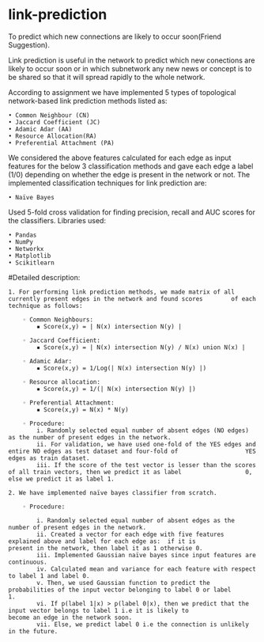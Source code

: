 # link-prediction
To predict which new connections are likely to occur soon(Friend Suggestion).

Link prediction is useful in the network to predict which new conections are likely to occur soon or in which subnetwork any new news or concept is to be shared so that it will spread rapidly to the whole network. 

According to assignment we have implemented 5 types of topological network-based link prediction methods listed as:

    • Common Neighbour (CN)
    • Jaccard Coefficient (JC)
    • Adamic Adar (AA)
    • Resource Allocation(RA)
    • Preferential Attachment (PA)
    
We considered the above features calculated for each edge as input features for the below 3 classification methods and gave each edge a label (1/0) depending on whether the edge is present in the network or not.
The implemented classification techniques for link prediction are:

    • Naïve Bayes

Used 5-fold cross validation for finding precision, recall and AUC scores for the classifiers.
Libraries used: 

    • Pandas
    • NumPy
    • Networkx
    • Matplotlib
    • Scikitlearn


#Detailed description:

    1. For performing link prediction methods, we made matrix of all currently present edges in the network and found scores        of each technique as follows:
    
        ◦ Common Neighbours: 
            ▪ Score(x,y) = | N(x) intersection N(y) |
            
        ◦ Jaccard Coefficient: 
            ▪ Score(x,y) = | N(x) intersection N(y) / N(x) union N(x) |
            
        ◦ Adamic Adar:  
            ▪ Score(x,y) = 1/Log(| N(x) intersection N(y) |)
            
        ◦ Resource allocation:
            ▪ Score(x,y) = 1/(| N(x) intersection N(y) |)
            
        ◦ Preferential Attachment:
            ▪ Score(x,y) = N(x) * N(y)
            
        ◦ Procedure:
            i. Randomly selected equal number of absent edges (NO edges) as the number of present edges in the network.
            ii. For validation, we have used one-fold of the YES edges and entire NO edges as test dataset and four-fold of                   YES edges as train dataset.
            iii. If the score of the test vector is lesser than the scores of all train vectors, then we predict it as label                  0, else we predict it as label 1.

    2. We have implemented naïve bayes classifier from scratch.
    
        ◦ Procedure: 
        
            i. Randomly selected equal number of absent edges as the number of present edges in the network.
            ii. Created a vector for each edge with five features explained above and label for each edge as:  if it is                       present in the network, then label it as 1 otherwise 0.
            iii. Implemented Gaussian naïve bayes since input features are continuous.
            iv. Calculated mean and variance for each feature with respect to label 1 and label 0.
            v. Then, we used Gaussian function to predict the probabilities of the input vector belonging to label 0 or label                 1.
            vi. If p(label 1|x) > p(label 0|x), then we predict that the input vector belongs to label 1 i.e it is likely to                  become an edge in the network soon.
            vii. Else, we predict label 0 i.e the connection is unlikely in the future.

